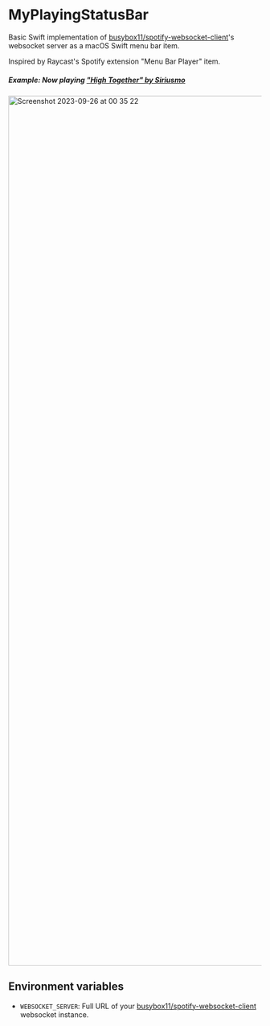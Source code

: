 # MyPlayingStatusBar

Basic Swift implementation of [busybox11/spotify-websocket-client](https://github.com/busybox11/spotify-websocket-client)'s websocket server as a macOS Swift menu bar item.

Inspired by Raycast's Spotify extension "Menu Bar Player" item.

##### Example: Now playing ["High Together" by Siriusmo](https://open.spotify.com/track/5yp9eVhPQBMfAiNrf66THM)
<img width="1728" alt="Screenshot 2023-09-26 at 00 35 22" src="https://github.com/busybox11/MyPlayingStatusBar/assets/29630035/c629d33b-0ade-4a15-a2ba-5dd1549bd309">

## Environment variables

- `WEBSOCKET_SERVER`: Full URL of your [busybox11/spotify-websocket-client](https://github.com/busybox11/spotify-websocket-client) websocket instance.
